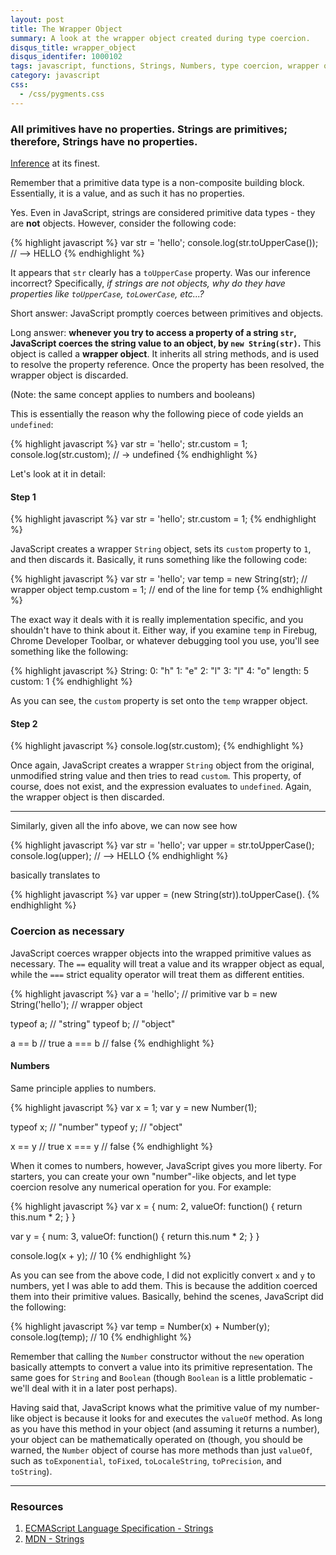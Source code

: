 ```yaml
---
layout: post
title: The Wrapper Object
summary: A look at the wrapper object created during type coercion.
disqus_title: wrapper_object
disqus_identifer: 1000102
tags: javascript, functions, Strings, Numbers, type coercion, wrapper object
category: javascript
css:
  - /css/pygments.css
---
```


### All primitives have no properties. Strings are primitives; therefore, Strings have no properties.

[Inference](http://en.wikipedia.org/wiki/Inference) at its finest.

Remember that a primitive data type is a non-composite building block.  Essentially, it is a value, and as such it has no properties.

Yes.  Even in JavaScript, strings are considered primitive data types - they are **not** objects.  However, consider the following code:

{% highlight javascript %}
var str = 'hello';
console.log(str.toUpperCase()); // --> HELLO
{% endhighlight %}

It appears that `str` clearly has a `toUpperCase` property.  Was our inference incorrect? Specifically, *if strings are not objects, why do they have properties like `toUpperCase`, `toLowerCase`, etc...?*

Short answer: JavaScript promptly coerces between primitives and objects.

Long answer: **whenever you try to access a property of a string `str`, JavaScript coerces the string value to an object, by `new String(str)`.**  This object is called a **wrapper object**.  It inherits all string methods, and is used to resolve the property reference. Once the property has been resolved, the wrapper object is discarded.

(Note: the same concept applies to numbers and booleans)

This is essentially the reason why the following piece of code yields an `undefined`:

{% highlight javascript %}
var str = 'hello';
str.custom = 1;
console.log(str.custom); // -> undefined
{% endhighlight %}

Let's look at it in detail:

#### Step 1

{% highlight javascript %}
var str = 'hello';
str.custom = 1;
{% endhighlight %}

JavaScript creates a wrapper `String` object, sets its `custom` property to `1`, and then discards it.  Basically, it runs something like the following code:

{% highlight javascript %}
var str = 'hello';
var temp = new String(str); // wrapper object
temp.custom = 1;
// end of the line for temp
{% endhighlight %}

The exact way it deals with it is really implementation specific, and you shouldn't have to think about it.  Either way, if you examine `temp` in Firebug, Chrome Developer Toolbar, or whatever debugging tool you use, you'll see something like the following:

{% highlight javascript %}
String:
  0: "h"
  1: "e"
  2: "l"
  3: "l"
  4: "o"
  length: 5
  custom: 1
{% endhighlight %}

As you can see, the `custom` property is set onto the `temp` wrapper object.

#### Step 2

{% highlight javascript %}
console.log(str.custom);
{% endhighlight %}

Once again, JavaScript creates a wrapper `String` object from the original, unmodified string value and then tries to read `custom`. This property, of course, does not exist, and the expression evaluates to `undefined`.  Again, the wrapper object is then discarded.

---

Similarly, given all the info above, we can now see how

{% highlight javascript %}
var str = 'hello';
var upper = str.toUpperCase();
console.log(upper); // --> HELLO
{% endhighlight %}

basically translates to

{% highlight javascript %}
var upper = (new String(str)).toUpperCase().
{% endhighlight %}

### Coercion as necessary

JavaScript coerces wrapper objects into the wrapped primitive values as necessary.  The `==` equality will treat a value and its wrapper object as equal, while the `===` strict equality operator will treat them as different entities.

{% highlight javascript %}
var a = 'hello';             // primitive
var b = new String('hello'); // wrapper object

typeof a;  // "string"
typeof b;  // "object"

a == b  // true
a === b // false
{% endhighlight %}

#### Numbers

Same principle applies to numbers.

{% highlight javascript %}
var x = 1;
var y = new Number(1);

typeof x;  // "number"
typeof y;  // "object"

x == y  // true
x === y // false
{% endhighlight %}

When it comes to numbers, however, JavaScript gives you more liberty.  For starters, you can create your own "number"-like objects, and let type coercion resolve any numerical operation for you.  For example:

{% highlight javascript %}
var x = {
  num: 2,
  valueOf: function() {
    return this.num * 2;
  }
}

var y = {
  num: 3,
  valueOf: function() {
    return this.num * 2;
  }
}

console.log(x + y); // 10
{% endhighlight %}

As you can see from the above code, I did not explicitly convert `x` and `y` to numbers, yet I was able to add them.  This is because the addition coerced them into their primitive values.  Basically, behind the scenes, JavaScript did the following:

{% highlight javascript %}
var temp = Number(x) + Number(y);
console.log(temp); // 10
{% endhighlight %}

Remember that calling the `Number` constructor without the `new` operation basically attempts to convert a value into its primitive representation.  The same goes for `String` and `Boolean` (though `Boolean` is a little problematic - we'll deal with it in a later post perhaps).

Having said that, JavaScript knows what the primitive value of my number-like object is because it looks for and executes the `valueOf` method.  As long as you have this method in your object (and assuming it returns a number), your object can be mathematically operated on (though, you should be warned, the `Number` object of course has more methods than just `valueOf`, such as `toExponential`, `toFixed`, `toLocaleString`, `toPrecision`, and `toString`).

---

### Resources

1. [ECMAScript Language Specification - Strings](http://bclary.com/2004/11/07/#a-4.3.16)
2. [MDN - Strings](https://developer.mozilla.org/en/JavaScript/Reference/Global_Objects/String)

